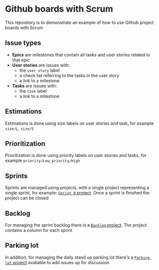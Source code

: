 # Github boards with Scrum

This repository is to demonstrate an example of how to use Github project boards with Scrum

## Issue types

- **Epics** are milestones that contain all tasks and user stories related to that epic
- **User stories** are issues with:
  - the `user story` label
  - a check list referring to the tasks in the user story
  - a link to a milestone
- **Tasks** are issues with:
  - the `task` label
  - a link to a milestone
  
## Estimations

Estimations is done using size labels on user stories and task, for example `size/L`, `size/S`

## Prioritization

Prioritization is done using priority labels on user stories and tasks, for example `priority/Low`, `priority/High`

## Sprints

Sprints are managed using projects, with a single project representing a single sprint, for example: [`Sprint 0` project](https://github.com/EliiseS/board-demo/projects/1). Once a sprint is finished the project can be closed

## Backlog

For managing the sprint backlog there is a [`Backlog` project](https://github.com/EliiseS/board-demo/projects/2). The project contains a column for each sprint

## Parking lot

In addition, for managing the daily stand up parking lot there's a [`Parking lot` project](https://github.com/EliiseS/board-demo/projects/3) avaliable to add issues up for discussion


